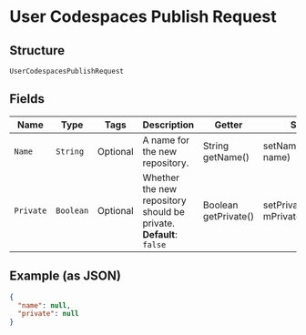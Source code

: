 
# User Codespaces Publish Request

## Structure

`UserCodespacesPublishRequest`

## Fields

| Name | Type | Tags | Description | Getter | Setter |
|  --- | --- | --- | --- | --- | --- |
| `Name` | `String` | Optional | A name for the new repository. | String getName() | setName(String name) |
| `Private` | `Boolean` | Optional | Whether the new repository should be private.<br>**Default**: `false` | Boolean getPrivate() | setPrivate(Boolean mPrivate) |

## Example (as JSON)

```json
{
  "name": null,
  "private": null
}
```

